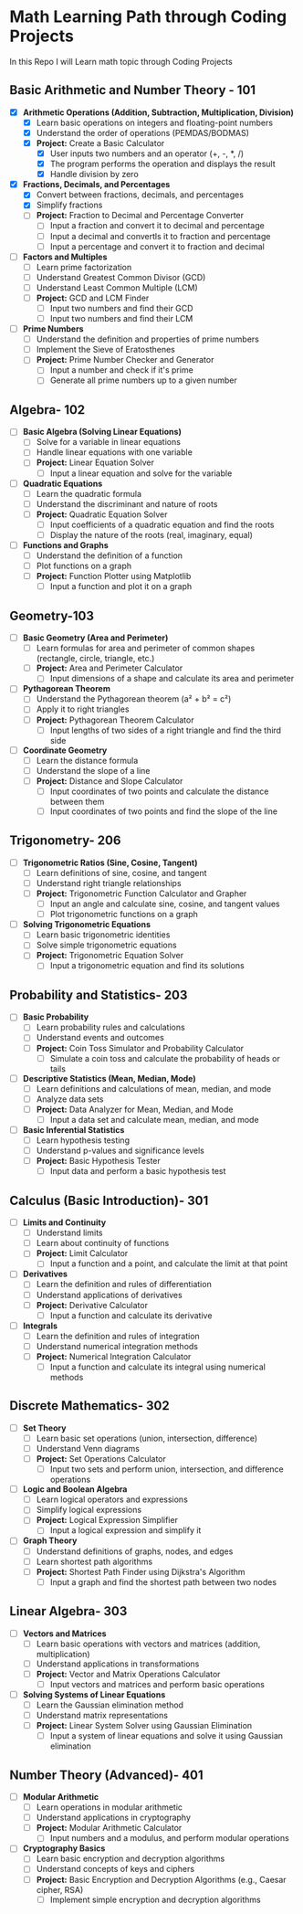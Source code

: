 # Math Learning Path through Coding Projects
In this Repo I will Learn math topic through Coding Projects
## Basic Arithmetic and Number Theory - 101
- [x] **Arithmetic Operations (Addition, Subtraction, Multiplication, Division)**
  - [x] Learn basic operations on integers and floating-point numbers
  - [x] Understand the order of operations (PEMDAS/BODMAS)
  - [x] **Project:** Create a Basic Calculator
    - [x] User inputs two numbers and an operator (+, -, *, /)
    - [x] The program performs the operation and displays the result
    - [x] Handle division by zero

- [x] **Fractions, Decimals, and Percentages**
  - [x] Convert between fractions, decimals, and percentages
  - [x] Simplify fractions
  - [ ] **Project:** Fraction to Decimal and Percentage Converter
    - [ ] Input a fraction and convert it to decimal and percentage
    - [ ] Input a decimal and convertls
    it to fraction and percentage
    - [ ] Input a percentage and convert it to fraction and decimal

- [ ] **Factors and Multiples**
  - [ ] Learn prime factorization
  - [ ] Understand Greatest Common Divisor (GCD)
  - [ ] Understand Least Common Multiple (LCM)
  - [ ] **Project:** GCD and LCM Finder
    - [ ] Input two numbers and find their GCD
    - [ ] Input two numbers and find their LCM

- [ ] **Prime Numbers**
  - [ ] Understand the definition and properties of prime numbers
  - [ ] Implement the Sieve of Eratosthenes
  - [ ] **Project:** Prime Number Checker and Generator
    - [ ] Input a number and check if it's prime
    - [ ] Generate all prime numbers up to a given number

## Algebra- 102
- [ ] **Basic Algebra (Solving Linear Equations)**
  - [ ] Solve for a variable in linear equations
  - [ ] Handle linear equations with one variable
  - [ ] **Project:** Linear Equation Solver
    - [ ] Input a linear equation and solve for the variable

- [ ] **Quadratic Equations**
  - [ ] Learn the quadratic formula
  - [ ] Understand the discriminant and nature of roots
  - [ ] **Project:** Quadratic Equation Solver
    - [ ] Input coefficients of a quadratic equation and find the roots
    - [ ] Display the nature of the roots (real, imaginary, equal)

- [ ] **Functions and Graphs**
  - [ ] Understand the definition of a function
  - [ ] Plot functions on a graph
  - [ ] **Project:** Function Plotter using Matplotlib
    - [ ] Input a function and plot it on a graph

## Geometry-103
- [ ] **Basic Geometry (Area and Perimeter)**
  - [ ] Learn formulas for area and perimeter of common shapes (rectangle, circle, triangle, etc.)
  - [ ] **Project:** Area and Perimeter Calculator
    - [ ] Input dimensions of a shape and calculate its area and perimeter

- [ ] **Pythagorean Theorem**
  - [ ] Understand the Pythagorean theorem (a² + b² = c²)
  - [ ] Apply it to right triangles
  - [ ] **Project:** Pythagorean Theorem Calculator
    - [ ] Input lengths of two sides of a right triangle and find the third side

- [ ] **Coordinate Geometry**
  - [ ] Learn the distance formula
  - [ ] Understand the slope of a line
  - [ ] **Project:** Distance and Slope Calculator
    - [ ] Input coordinates of two points and calculate the distance between them
    - [ ] Input coordinates of two points and find the slope of the line

## Trigonometry- 206
- [ ] **Trigonometric Ratios (Sine, Cosine, Tangent)**
  - [ ] Learn definitions of sine, cosine, and tangent
  - [ ] Understand right triangle relationships
  - [ ] **Project:** Trigonometric Function Calculator and Grapher
    - [ ] Input an angle and calculate sine, cosine, and tangent values
    - [ ] Plot trigonometric functions on a graph

- [ ] **Solving Trigonometric Equations**
  - [ ] Learn basic trigonometric identities
  - [ ] Solve simple trigonometric equations
  - [ ] **Project:** Trigonometric Equation Solver
    - [ ] Input a trigonometric equation and find its solutions

## Probability and Statistics- 203
- [ ] **Basic Probability**
  - [ ] Learn probability rules and calculations
  - [ ] Understand events and outcomes
  - [ ] **Project:** Coin Toss Simulator and Probability Calculator
    - [ ] Simulate a coin toss and calculate the probability of heads or tails

- [ ] **Descriptive Statistics (Mean, Median, Mode)**
  - [ ] Learn definitions and calculations of mean, median, and mode
  - [ ] Analyze data sets
  - [ ] **Project:** Data Analyzer for Mean, Median, and Mode
    - [ ] Input a data set and calculate mean, median, and mode

- [ ] **Basic Inferential Statistics**
  - [ ] Learn hypothesis testing
  - [ ] Understand p-values and significance levels
  - [ ] **Project:** Basic Hypothesis Tester
    - [ ] Input data and perform a basic hypothesis test

## Calculus (Basic Introduction)- 301
- [ ] **Limits and Continuity**
  - [ ] Understand limits
  - [ ] Learn about continuity of functions
  - [ ] **Project:** Limit Calculator
    - [ ] Input a function and a point, and calculate the limit at that point

- [ ] **Derivatives**
  - [ ] Learn the definition and rules of differentiation
  - [ ] Understand applications of derivatives
  - [ ] **Project:** Derivative Calculator
    - [ ] Input a function and calculate its derivative

- [ ] **Integrals**
  - [ ] Learn the definition and rules of integration
  - [ ] Understand numerical integration methods
  - [ ] **Project:** Numerical Integration Calculator
    - [ ] Input a function and calculate its integral using numerical methods

## Discrete Mathematics- 302
- [ ] **Set Theory**
  - [ ] Learn basic set operations (union, intersection, difference)
  - [ ] Understand Venn diagrams
  - [ ] **Project:** Set Operations Calculator
    - [ ] Input two sets and perform union, intersection, and difference operations

- [ ] **Logic and Boolean Algebra**
  - [ ] Learn logical operators and expressions
  - [ ] Simplify logical expressions
  - [ ] **Project:** Logical Expression Simplifier
    - [ ] Input a logical expression and simplify it

- [ ] **Graph Theory**
  - [ ] Understand definitions of graphs, nodes, and edges
  - [ ] Learn shortest path algorithms
  - [ ] **Project:** Shortest Path Finder using Dijkstra's Algorithm
    - [ ] Input a graph and find the shortest path between two nodes

## Linear Algebra- 303
- [ ] **Vectors and Matrices**
  - [ ] Learn basic operations with vectors and matrices (addition, multiplication)
  - [ ] Understand applications in transformations
  - [ ] **Project:** Vector and Matrix Operations Calculator
    - [ ] Input vectors and matrices and perform basic operations

- [ ] **Solving Systems of Linear Equations**
  - [ ] Learn the Gaussian elimination method
  - [ ] Understand matrix representations
  - [ ] **Project:** Linear System Solver using Gaussian Elimination
    - [ ] Input a system of linear equations and solve it using Gaussian elimination

## Number Theory (Advanced)- 401
- [ ] **Modular Arithmetic**
  - [ ] Learn operations in modular arithmetic
  - [ ] Understand applications in cryptography
  - [ ] **Project:** Modular Arithmetic Calculator
    - [ ] Input numbers and a modulus, and perform modular operations

- [ ] **Cryptography Basics**
  - [ ] Learn basic encryption and decryption algorithms
  - [ ] Understand concepts of keys and ciphers
  - [ ] **Project:** Basic Encryption and Decryption Algorithms (e.g., Caesar cipher, RSA)
    - [ ] Implement simple encryption and decryption algorithms
